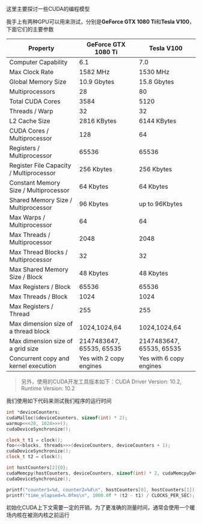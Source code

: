 这里主要探讨一些CUDA的编程模型

我手上有两种GPU可以用来测试，分别是**GeForce GTX 1080 Ti**和**Tesla V100**，下面它们的主要参数

Property|GeForce GTX 1080 Ti|Tesla V100
---|---|---
Computer Capability|6.1|7.0
Max Clock Rate|1582 MHz|1530 MHz
Global Memory Size|10.9 Gbytes|15.8 Gbytes
Multiprocessors|28|80
Total CUDA Cores|3584|5120
Threads / Warp|32|32
L2 Cache Size|2816 KBytes|6144 KBytes
CUDA Cores / Multiprocessor|128|64
Registers / Multiprocessor|65536|65536
Register File Capacity / Multiprocessor|256 Kbytes|256 Kbytes
Constant Memory Size / Multiprocessor|64 Kbytes|64 Kbytes
Shared Memory Size / Multiprocessor|96 Kbytes|up to 96Kbytes
Max Warps / Multiprocessor|64|64
Max Threads / Multiprocessor|2048|2048
Max Thread Blocks / Multiprocessor|32|32
Max Shared Memory Size / Block|48 Kbytes|48 Kbytes
Max Registers / Block|65536|65536
Max Threads / Block|1024|1024
Max Registers / Thread|255|255
Max dimension size of a thread block|1024,1024,64|1024,1024,64
Max dimension size of a grid size|2147483647, 65535, 65535|2147483647, 65535, 65535
Concurrent copy and kernel execution|Yes with 2 copy engines|Yes with 6 copy engines

>另外，使用的CUDA开发工具版本如下：CUDA Driver Version: 10.2, Runtime Version: 10.2

我们使用如下代码来测试我们程序的运行时间
```C++
int *deviceCounters;
cudaMalloc(&deviceCounters, sizeof(int) * 2);
warmup<<<28, 1024>>>();
cudaDeviceSynchronize();

clock_t t1 = clock();
foo<<<blocks, threads>>>(deviceCounters, deviceCounters + 1);
cudaDeviceSynchronize();
clock_t t2 = clock();

int hostCounters[2]{0};
cudaMemcpy(hostCounters, deviceCounters, sizeof(int) * 2, cudaMemcpyDeviceToHost);
cudaDeviceSynchronize();

printf("counter1=%d, counter2=%d\n", hostCounters[0], hostCounters[1]);
printf("time_elapsed=%.0fms\n", 1000.0f * (t2 - t1) / CLOCKS_PER_SEC);
```

初始化CUDA上下文需要一定的开销，为了更准确的测量时间，通常会使用一个暖场内核在被测内核之前运行
